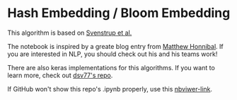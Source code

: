 # Hash Embedding / Bloom Embedding

This algorithm is based on [Svenstrup et al.](https://proceedings.neurips.cc/paper/2017/file/f0f6ba4b5e0000340312d33c212c3ae8-Paper.pdf)

The notebook is inspired by a greate blog entry from [Matthew Honnibal](https://support.prodi.gy/t/can-you-explain-how-exactly-hashembed-works/564).
If you are interested in NLP, you should check out his and his teams work!

There are also keras implementations for this algorithms. If you want to learn more,
check out [dsv77's repo](https://nbviewer.jupyter.org/github/t4khosu/Hash-Embedding/blob/main/embedding.ipynb).

If GitHub won't show this repo's .ipynb properly, use this [nbviwer-link](https://nbviewer.jupyter.org/github/t4khosu/Hash-Embedding/blob/main/embedding.ipynb).
